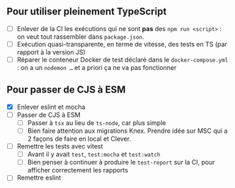 ## Pour utiliser pleinement TypeScript

- [ ] Enlever de la CI les exécutions qui ne sont **pas** des `npm run <script>` : on veut tout rassembler dans `package.json`.
- [ ] Exécution quasi-transparente, en terme de vitesse, des tests en TS (par rapport à la version JS)
- [ ] Réparer le conteneur Docker de test déclaré dans le `docker-compose.yml` : on a un `nodemon …` et a priori ça ne va pas fonctionner

## Pour passer de CJS à ESM

- [x] Enlever eslint et mocha
- [ ] Passer de CJS à ESM
  - [ ] Passer à `tsx` au lieu de `ts-node`, car plus simple
  - [ ] Bien faire attention aux migrations Knex. Prendre idée sur MSC qui a 2 façons de faire en local et Clever.
- [ ] Remettre les tests avec vitest
  - [ ] Avant il y avait `test`, `test:mocha` et `test:watch`
  - [ ] Bien penser à continuer à produire le `test-report` sur la CI, pour afficher correctement les rapports
- [ ] Remettre eslint
